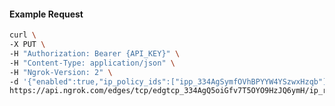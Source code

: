 <!-- Code generated for API Clients. DO NOT EDIT. -->

#### Example Request

```bash
curl \
-X PUT \
-H "Authorization: Bearer {API_KEY}" \
-H "Content-Type: application/json" \
-H "Ngrok-Version: 2" \
-d '{"enabled":true,"ip_policy_ids":["ipp_334AgSymfOVhBPYYW4YSzwxHzqb"]}' \
https://api.ngrok.com/edges/tcp/edgtcp_334AgQ5oiGfv7T5OYO9HzJQ6ymH/ip_restriction
```
